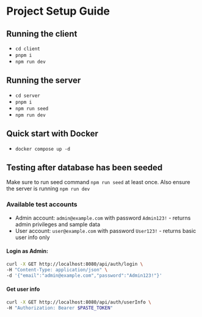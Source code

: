 # Project Setup Guide

## Running the client

- `cd client`
- `pnpm i`
- `npm run dev`

## Running the server

- `cd server`
- `pnpm i`
- `npm run seed`
- `npm run dev`

## Quick start with Docker

- `docker compose up -d`

## Testing after database has been seeded

Make sure to run seed command `npm run seed` at least once. Also ensure the server is running `npm run dev`

### Available test accounts

- Admin account: `admin@example.com` with password `Admin123!` - returns admin privileges and sample data
- User account: `user@example.com` with password `User123!` - returns basic user info only

#### Login as Admin:

```bash
curl -X GET http://localhost:8080/api/auth/login \
-H "Content-Type: application/json" \
-d '{"email":"admin@example.com","password":"Admin123!"}'
```

#### Get user info

```bash
curl -X GET http://localhost:8080/api/auth/userInfo \
-H "Authorization: Bearer $PASTE_TOKEN"
```
